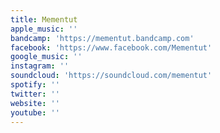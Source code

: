 ```yaml
---
title: Mementut
apple_music: ''
bandcamp: 'https://mementut.bandcamp.com'
facebook: 'https://www.facebook.com/Mementut'
google_music: ''
instagram: ''
soundcloud: 'https://soundcloud.com/mementut'
spotify: ''
twitter: ''
website: ''
youtube: ''
---
```

